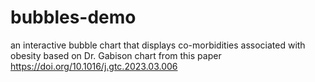 # bubbles-demo
an interactive bubble chart that displays co-morbidities associated with obesity based on Dr. Gabison chart from this paper https://doi.org/10.1016/j.gtc.2023.03.006
